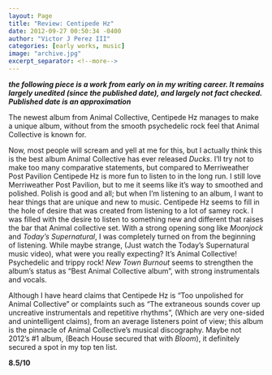 ```yaml
---
layout: Page
title: "Review: Centipede Hz"
date: 2012-09-27 00:50:34 -0400
author: "Victor J Perez III"
categories: [early works, music]
image: "archive.jpg"
excerpt_separator: <!--more-->
---
```


**_the following piece is a work from early on in my writing career. It remains largely unedited (since the published date), and largely not fact checked. Published date is an approximation_**

The newest album from Animal Collective, Centipede Hz manages to make a unique album, without from the smooth psychedelic rock feel that Animal Collective is known for.

<!--more-->

Now, most people will scream and yell at me for this, but I actually think this is the best album Animal Collective has ever released _Ducks_. I’ll try not to make too many comparative statements, but compared to Merriweather Post Pavilion Centipede Hz is more fun to listen to in the long run. I still love Merriweather Post Pavilion, but to me it seems like it’s way to smoothed and polished. Polish is good and all; but when I’m listening to an album, I want to hear things that are unique and new to music. Centipede Hz seems to fill in the hole of desire that was created from listening to a lot of samey rock. I was filled with the desire to listen to something new and different that raises the bar that Animal collective set. With a strong opening song like _Moonjock_ and _Today’s Supernatural_, I was completely turned on from the beginning of listening. While maybe strange, (Just watch the Today’s Supernatural music video), what were you really expecting? It’s Animal Collective! Psychedelic and trippy rock! _New Town Burnout_ seems to strengthen the album’s status as “Best Animal Collective album”, with strong instrumentals and vocals.

Although I have heard claims that Centipede Hz is “Too unpolished for Animal Collective” or complaints such as “The extraneous sounds cover up uncreative instrumentals and repetitive rhythms”, (Which are very one-sided and unintelligent claims), from an average listeners point of view; this album is the pinnacle of Animal Collective’s musical discography. Maybe not 2012’s #1 album, (Beach House secured that with _Bloom_), it definitely secured a spot in my top ten list.

**8.5/10**
